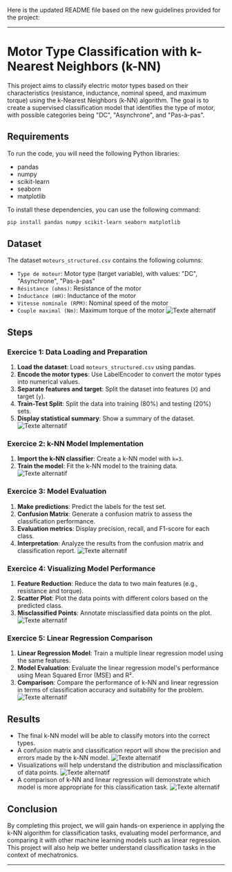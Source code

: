 Here is the updated README file based on the new guidelines provided for the project:

---

# Motor Type Classification with k-Nearest Neighbors (k-NN)

This project aims to classify electric motor types based on their characteristics (resistance, inductance, nominal speed, and maximum torque) using the k-Nearest Neighbors (k-NN) algorithm. The goal is to create a supervised classification model that identifies the type of motor, with possible categories being "DC", "Asynchrone", and "Pas-à-pas".

## Requirements

To run the code, you will need the following Python libraries:

- pandas
- numpy
- scikit-learn
- seaborn
- matplotlib

To install these dependencies, you can use the following command:

```bash
pip install pandas numpy scikit-learn seaborn matplotlib
```

## Dataset
The dataset `moteurs_structured.csv` contains the following columns:

- `Type de moteur`: Motor type (target variable), with values: "DC", "Asynchrone", "Pas-à-pas"
- `Résistance (ohms)`: Resistance of the motor
- `Inductance (mH)`: Inductance of the motor
- `Vitesse nominale (RPM)`: Nominal speed of the motor
- `Couple maximal (Nm)`: Maximum torque of the motor
 ![Texte alternatif](1.jpg)

## Steps

### Exercice 1: Data Loading and Preparation

1. **Load the dataset**: Load `moteurs_structured.csv` using pandas.
2. **Encode the motor types**: Use LabelEncoder to convert the motor types into numerical values.
3. **Separate features and target**: Split the dataset into features (`X`) and target (`y`).
4. **Train-Test Split**: Split the data into training (80%) and testing (20%) sets.
5. **Display statistical summary**: Show a summary of the dataset.
 ![Texte alternatif](2.jpg)

### Exercice 2: k-NN Model Implementation

1. **Import the k-NN classifier**: Create a k-NN model with `k=3`.
2. **Train the model**: Fit the k-NN model to the training data.
 ![Texte alternatif](3.jpg)

### Exercice 3: Model Evaluation

1. **Make predictions**: Predict the labels for the test set.
2. **Confusion Matrix**: Generate a confusion matrix to assess the classification performance.
3. **Evaluation metrics**: Display precision, recall, and F1-score for each class.
4. **Interpretation**: Analyze the results from the confusion matrix and classification report.
 ![Texte alternatif](4.jpg)

### Exercice 4: Visualizing Model Performance

1. **Feature Reduction**: Reduce the data to two main features (e.g., resistance and torque).
2. **Scatter Plot**: Plot the data points with different colors based on the predicted class.
3. **Misclassified Points**: Annotate misclassified data points on the plot.
 ![Texte alternatif](5.jpg)

### Exercice 5: Linear Regression Comparison

1. **Linear Regression Model**: Train a multiple linear regression model using the same features.
2. **Model Evaluation**: Evaluate the linear regression model's performance using Mean Squared Error (MSE) and R².
3. **Comparison**: Compare the performance of k-NN and linear regression in terms of classification accuracy and suitability for the problem.
 ![Texte alternatif](5.jpg)

## Results

- The final k-NN model will be able to classify motors into the correct types.
- A confusion matrix and classification report will show the precision and errors made by the k-NN model.
 ![Texte alternatif](6.1.jpg)
- Visualizations will help understand the distribution and misclassification of data points.
 ![Texte alternatif](6.2.jpg)
- A comparison of k-NN and linear regression will demonstrate which model is more appropriate for this classification task.
 ![Texte alternatif](6.3.jpg)

## Conclusion

By completing this project, we will gain hands-on experience in applying the k-NN algorithm for classification tasks, evaluating model performance, and comparing it with other machine learning models such as linear regression. This project will also help we better understand classification tasks in the context of mechatronics.

---
